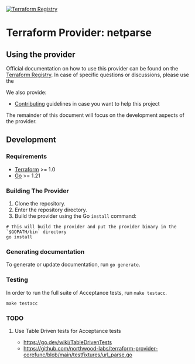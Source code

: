[![Terraform Registry](https://img.shields.io/github/v/release/gmeligio/terraform-provider-netparse?label=Terraform%20Registry)](https://registry.terraform.io/providers/gmeligio/netparse)

# Terraform Provider: netparse

## Using the provider

Official documentation on how to use this provider can be found on the
[Terraform Registry](https://registry.terraform.io/providers/gmeligio/netparse).
In case of specific questions or discussions, please use the

We also provide:

- [Contributing](.github/CONTRIBUTING.md) guidelines in case you want to help this project

The remainder of this document will focus on the development aspects of the provider.

## Development

### Requirements

- [Terraform](https://developer.hashicorp.com/terraform/downloads) >= 1.0
- [Go](https://golang.org/doc/install) >= 1.21

### Building The Provider

1. Clone the repository.
1. Enter the repository directory.
1. Build the provider using the Go `install` command:

```shell
# This will build the provider and put the provider binary in the `$GOPATH/bin` directory
go install
```

### Generating documentation

To generate or update documentation, run `go generate`.

### Testing

In order to run the full suite of Acceptance tests, run `make testacc`.

```shell
make testacc
```

### TODO

1. Use Table Driven tests for Acceptance tests

    - <https://go.dev/wiki/TableDrivenTests>
    - <https://github.com/northwood-labs/terraform-provider-corefunc/blob/main/testfixtures/url_parse.go>
